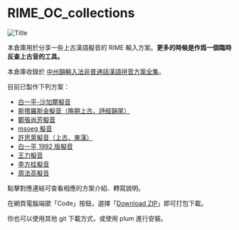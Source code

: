 # RIME_OC_collections

![Title](https://user-images.githubusercontent.com/32562298/213803086-ee90a096-9f5f-4ba2-8ed9-7db4f2188549.jpg)

本倉庫用於分享一些上古漢語擬音的 RIME 輸入方案。**更多的時候是作爲一個臨時反查上古音的工具。**

本倉庫收錄於 [中州韻輸入法非普通話漢語拼音方案全集](https://github.com/laubonghaudoi/Chinese_Rime)。

目前已製作下列方案：

- [白一平-沙加爾擬音](baxter-sagart.md)
- [斯塔羅斯金擬音（晚期上古、詩經韻尾）](starostin.md)
- [鄭張尚芳擬音](zhengzhang.md)
- [msoeg 擬音](msoeg.md)
- [許思萊擬音（上古、東漢）](shuessler.md)
- [白一平 1992 版擬音](baxter1992.md)
- [王力擬音](wangli.md)
- [李方桂擬音](lifanggui.md)
- [周法高擬音](zhoufagao.md)

點擊對應連結可查看相應的方案介紹、轉寫說明。

在網頁電腦端撳「Code」按鈕，選擇「[Download ZIP](https://codeload.github.com/Hulenkius/RIME_OC_collections/zip/refs/heads/main)」即可打包下載。

你也可以使用其他 git 下載方式，或使用 plum 進行安裝。